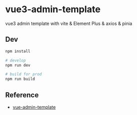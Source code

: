 # vue3-admin-template

vue3 admin template with vite & Element Plus & axios & pinia

## Dev

```bash
npm install

# develop
npm run dev

# build for prod
npm run build
```

## Reference

- [vue-admin-template](https://github.com/PanJiaChen/vue-admin-template) 

